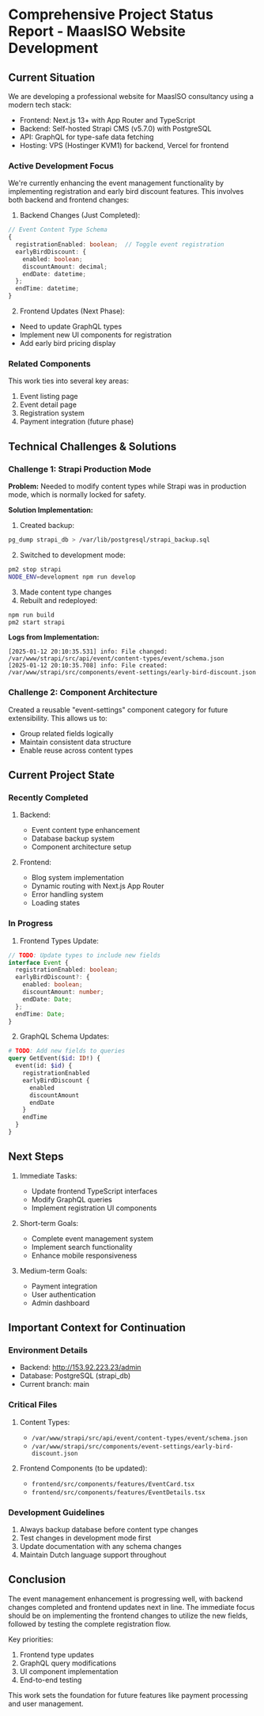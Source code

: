 # Comprehensive Project Status Report - MaasISO Website Development

## Current Situation

We are developing a professional website for MaasISO consultancy using a modern tech stack:
- Frontend: Next.js 13+ with App Router and TypeScript
- Backend: Self-hosted Strapi CMS (v5.7.0) with PostgreSQL
- API: GraphQL for type-safe data fetching
- Hosting: VPS (Hostinger KVM1) for backend, Vercel for frontend

### Active Development Focus

We're currently enhancing the event management functionality by implementing registration and early bird discount features. This involves both backend and frontend changes:

1. Backend Changes (Just Completed):
```typescript
// Event Content Type Schema
{
  registrationEnabled: boolean;  // Toggle event registration
  earlyBirdDiscount: {
    enabled: boolean;
    discountAmount: decimal;
    endDate: datetime;
  };
  endTime: datetime;
}
```

2. Frontend Updates (Next Phase):
- Need to update GraphQL types
- Implement new UI components for registration
- Add early bird pricing display

### Related Components
This work ties into several key areas:
1. Event listing page
2. Event detail page
3. Registration system
4. Payment integration (future phase)

## Technical Challenges & Solutions

### Challenge 1: Strapi Production Mode
**Problem:** Needed to modify content types while Strapi was in production mode, which is normally locked for safety.

**Solution Implementation:**
1. Created backup:
```bash
pg_dump strapi_db > /var/lib/postgresql/strapi_backup.sql
```

2. Switched to development mode:
```bash
pm2 stop strapi
NODE_ENV=development npm run develop
```

3. Made content type changes
4. Rebuilt and redeployed:
```bash
npm run build
pm2 start strapi
```

**Logs from Implementation:**
```
[2025-01-12 20:10:35.531] info: File changed: /var/www/strapi/src/api/event/content-types/event/schema.json
[2025-01-12 20:10:35.708] info: File created: /var/www/strapi/src/components/event-settings/early-bird-discount.json
```

### Challenge 2: Component Architecture
Created a reusable "event-settings" component category for future extensibility. This allows us to:
- Group related fields logically
- Maintain consistent data structure
- Enable reuse across content types

## Current Project State

### Recently Completed
1. Backend:
   - Event content type enhancement
   - Database backup system
   - Component architecture setup

2. Frontend:
   - Blog system implementation
   - Dynamic routing with Next.js App Router
   - Error handling system
   - Loading states

### In Progress
1. Frontend Types Update:
```typescript
// TODO: Update types to include new fields
interface Event {
  registrationEnabled: boolean;
  earlyBirdDiscount?: {
    enabled: boolean;
    discountAmount: number;
    endDate: Date;
  };
  endTime: Date;
}
```

2. GraphQL Schema Updates:
```graphql
# TODO: Add new fields to queries
query GetEvent($id: ID!) {
  event(id: $id) {
    registrationEnabled
    earlyBirdDiscount {
      enabled
      discountAmount
      endDate
    }
    endTime
  }
}
```

## Next Steps

1. Immediate Tasks:
   - Update frontend TypeScript interfaces
   - Modify GraphQL queries
   - Implement registration UI components

2. Short-term Goals:
   - Complete event management system
   - Implement search functionality
   - Enhance mobile responsiveness

3. Medium-term Goals:
   - Payment integration
   - User authentication
   - Admin dashboard

## Important Context for Continuation

### Environment Details
- Backend: http://153.92.223.23/admin
- Database: PostgreSQL (strapi_db)
- Current branch: main

### Critical Files
1. Content Types:
   - `/var/www/strapi/src/api/event/content-types/event/schema.json`
   - `/var/www/strapi/src/components/event-settings/early-bird-discount.json`

2. Frontend Components (to be updated):
   - `frontend/src/components/features/EventCard.tsx`
   - `frontend/src/components/features/EventDetails.tsx`

### Development Guidelines
1. Always backup database before content type changes
2. Test changes in development mode first
3. Update documentation with any schema changes
4. Maintain Dutch language support throughout

## Conclusion

The event management enhancement is progressing well, with backend changes completed and frontend updates next in line. The immediate focus should be on implementing the frontend changes to utilize the new fields, followed by testing the complete registration flow.

Key priorities:
1. Frontend type updates
2. GraphQL query modifications
3. UI component implementation
4. End-to-end testing

This work sets the foundation for future features like payment processing and user management.
